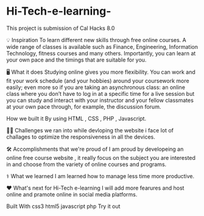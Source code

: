 # Hi-Tech-e-learning-
This project is submission of Cal Hacks 8.0


💡 Inspiration
To learn different new skills through free online courses. A wide range of classes is available such as Finance, Engineering, Information Technology, fitness courses and many others. Importantly, you can learn at your own pace and the timings that are suitable for you.

🖥️ What it does
Studying online gives you more flexibility. You can work and fit your work schedule (and your hobbies) around your coursework more easily; even more so if you are taking an asynchronous class: an online class where you don’t have to log in at a specific time for a live session but you can study and interact with your instructor and your fellow classmates at your own pace through, for example, the discussion forum.

How we built it
By using HTML , CSS , PHP , Javascript.

🚵‍♂️ Challenges we ran into
while devloping the website i face lot of challages to optimize the responsiveness in all the devices.

🛠️ Accomplishments that we're proud of
I am proud by developeing an online free course website , it really focus on the subject you are interested in and choose from the variety of online courses and programs.

⚕️ What we learned
I am learned how to manage less time more productive.

❤️ What's next for Hi-Tech e-learning
I will add more fearures and host online and pramote online in social media platforms.

Built With
css3
html5
javascript
php
Try it out
